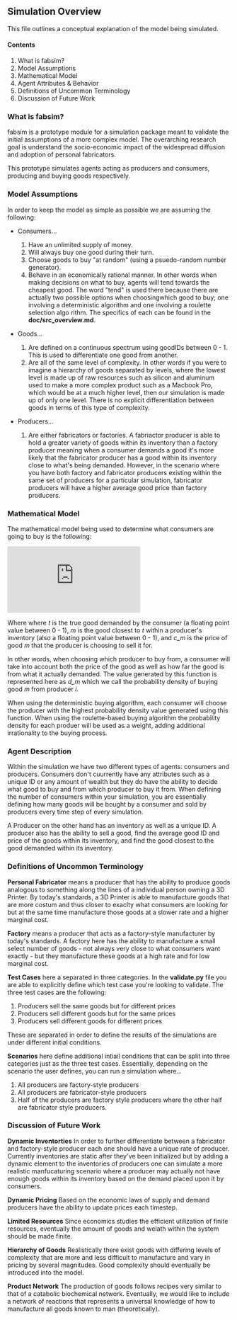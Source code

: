 ## Simulation Overview

This file outlines a conceptual explanation of the model being simulated.

#### Contents

1. What is fabsim?
2. Model Assumptions
3. Mathematical Model
4. Agent Attributes & Behavior
5. Definitions of Uncommon Terminology
6. Discussion of Future Work

### What is fabsim?

fabsim is a prototype module for a simulation package meant to validate the initial assumptions of a more complex model. The overarching research goal is understand the socio-economic impact of the widespread diffusion and adoption of personal fabricators.

This prototype simulates agents acting as producers and consumers, producing and buying goods respectively. 

### Model Assumptions

In order to keep the model as simple as possible we are assuming the following:

* Consumers…
    1. Have an unlimited supply of money.
    2. Will always buy one good during their turn.
    3. Choose goods to buy "at random" (using a psuedo-random number generator).
    4. Behave in an economically rational manner. In other words when making decisions on what to buy, agents will tend towards the cheapest good. The word "tend" is used there because there are actually two possible options when choosingwhich good to buy; one involving a deterministic algorithm and one involving a roulette selection algo    rithm. The specifics of each can be found in the __doc/src_overview.md__.
    
* Goods…
    1. Are defined on a continuous spectrum using goodIDs between 0 - 1. This is used to differentiate one good from another.
    2. Are all of the same level of complexity. In other words if you were to imagine a hierarchy of goods separated by levels, where the lowest level is made up of raw resources such as silicon and aluminum used to make a more complex product such as a Macbook Pro, which would be at a much higher level, then our simulation is made up of only one level. There is no explicit differentiation between goods in terms of this type of complexity.
    
* Producers…
    1. Are either fabricators or factories. A fabriactor producer is able to hold a greater variety of goods within its inventory than a factory producer meaning when a consumer demands a good it's more likely that the fabricator producer has a good within its inventory close to what's being demanded. However, in the scenario where you have both factory and fabricator producers existing within the same set of producers for a particular simulation, fabricator producers will have a higher average good price than factory producers.
    
### Mathematical Model

The mathematical model being used to determine what consumers are going to buy is the following:

![equation](http://latex.codecogs.com/gif.latex?d_m_i%3D%281%2F%28t-m_i%29%5E2%29*%281%2Fc_m_i%29) 

Where where _t_ is the true good demanded by the consumer (a floating point value between 0 - 1), _m_ is the good closest to _t_ within a producer's inventory (also a floating point value between 0 - 1), and _c_m_ is the price of good _m_ that the producer is choosing to sell it for.

In other words, when choosing which producer to buy from, a consumer will take into account both the price of the good as well as how far the good is from what it actually demanded. The value generated by this function is represented here as _d_m_ which we call the probability density of buying good _m_ from producer _i_.

When using the deterministic buying algorithm, each consumer will choose the producer with the highest probability density value generated using this function. When using the roulette-based buying algorithm the probability density for each produer will be used as a weight, adding additional irrationality to the buying process.

### Agent Description

Within the simulation we have two different types of agents: consumers and producers. Consumers don't cuurrently have any attributes such as a unique ID or any amount of wealth but they do have the ability to decide what good to buy and from which producer to buy it from. When defining the number of consumers within your simulation, you are essentially defining how many goods will be bought by a consumer and sold by producers every time step of every simulation.

A Producer on the other hand has an inventory as well as a unique ID. A producer also has the ability to sell a good, find the average good ID and price of the goods within its inventory, and find the good closest to the good demanded within its inventory.

### Definitions of Uncommon Terminology

__Personal Fabricator__ means a producer that has the ability to produce goods analogous to something along the lines of a individual person owning a 3D Printer. By today's standards, a 3D Printer is able to manufacture goods that are more costum and thus closer to exaclty what consumers are looking for but at the same time manufacture those goods at a slower rate and a higher marginal cost.

__Factory__ means a producer that acts as a factory-style manufacturer by today's standards. A factory here has the ability to manufacture a small select number of goods - not always very close to what consumers want exactly - but they manufacture these goods at a high rate and for low marginal cost.

__Test Cases__ here a separated in three categories. In the __validate.py__ file you are able to explicitly define which test case you're looking to validate. The three test cases are the following:

1. Producers sell the same goods but for different prices
2. Producers sell different goods but for the same prices
3. Producers sell different goods for different prices

These are separated in order to define the results of the simulations are under different initial conditions.

__Scenarios__ here define additional intiail conditions that can be split into three categories just as the three test cases. Essentially, depending on the scenario the user defines, you can run a simulation where…

1. All producers are factory-style producers
2. All producers are fabricator-style producers
3. Half of the producers are factory style producers where the other half are fabricator style producers.

### Discussion of Future Work

__Dynamic Inventorties__ In order to further differentiate between a fabricator and factory-style producer each one should have a unique rate of producer. Currently inventories are static after they've been initialized but by adding a dynamic element to the inventories of producers one can simulate a more realistic manfucaturing scenario where a producer may actually not have enough goods within its inventory based on the demand placed upon it by consumers.

__Dynamic Pricing__ Based on the economic laws of supply and demand producers have the ability to update prices each timestep.

__Limited Resources__ Since economics studies the efficient utilization of finite resources, eventually the amount of goods and welath within the system should be made finite.

__Hierarchy of Goods__ Realistically there exist goods with differing levels of complexity that are more and less difficult to manufacture and vary in pricing by several magnitudes. Good complexity should eventually be introduced into the model.

__Product Network__ The production of goods follows recipes very similar to that of a catabolic biochemical network. Eventually, we would like to include a network of reactions that represents a universal knowledge of how to manufacture all goods known to man (theoretically).

